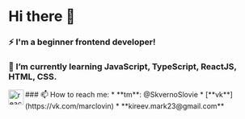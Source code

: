 # Hi there 👋
### ⚡ I'm a beginner frontend developer!
### 🌱 I’m currently learning JavaScript, TypeScript, ReactJS, HTML, CSS.
<div>
  <img align="left" alt="react" width="30px" src="https://cdn.svgporn.com/logos/react.svg" />
</div>
### 📫 How to reach me: 
 * **tm**: @SkvernoSlovie
 * [**vk**](https://vk.com/marclovin)
 * **kireev.mark23@gmail.com**
<!--
**SkvernoSlovie/SkvernoSlovie** is a ✨ _special_ ✨ repository because its `README.md` (this file) appears on your GitHub profile.

Here are some ideas to get you started:

- 🔭 I’m currently working on ...
- 🌱 I’m currently learning ...
- 👯 I’m looking to collaborate on ...
- 🤔 I’m looking for help with ...
- 💬 Ask me about ...
- 📫 How to reach me: ...
- 😄 Pronouns: ...
- ⚡ Fun fact: ...
-->
